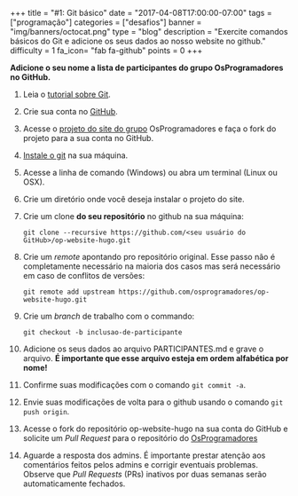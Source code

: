 +++
title = "#1: Git básico"
date = "2017-04-08T17:00:00-07:00"
tags = ["programação"]
categories = ["desafios"]
banner = "img/banners/octocat.png"
type = "blog"
description = "Exercite comandos básicos do Git e adicione os seus dados ao nosso website no github."
difficulty = 1
fa_icon= "fab fa-github"
points = 0
+++

**Adicione o seu nome a lista de participantes do grupo OsProgramadores no GitHub.**

1. Leia o [tutorial sobre Git](https://tableless.com.br/tudo-que-voce-queria-saber-sobre-git-e-github-mas-tinha-vergonha-de-perguntar/).

1. Crie sua conta no [GitHub](https://github.com).

1. Acesse o [projeto do site do grupo](https://github.com/OsProgramadores/op-website-hugo) OsProgramadores e faça o fork do projeto para a sua conta no GitHub.

1. [Instale o git](https://git-scm.com/downloads) na sua máquina.

1. Acesse a linha de comando (Windows) ou abra um terminal (Linux ou OSX).

1. Crie um diretório onde você deseja instalar o projeto do site.

1. Crie um clone **do seu repositório** no github na sua máquina:

    ```
    git clone --recursive https://github.com/<seu usuário do GitHub>/op-website-hugo.git
    ```

1. Crie um _remote_ apontando pro repositório original. Esse passo não é completamente necessário na maioria dos casos mas será necessário em caso de conflitos de versões:
    ```
    git remote add upstream https://github.com/osprogramadores/op-website-hugo.git
    ```

1. Crie um _branch_ de trabalho com o commando:
    ```
    git checkout -b inclusao-de-participante
    ```

1. Adicione os seus dados ao arquivo PARTICIPANTES.md e grave o arquivo. **É importante que esse arquivo esteja em ordem alfabética por nome!**

1. Confirme suas modificações com o comando `git commit -a`.

1. Envie suas modificações de volta para o github usando o comando `git push origin`.

1. Acesse o fork do repositório op-website-hugo na sua conta do GitHub e solicite um _Pull Request_ para o repositório do [OsProgramadores](https://github.com/OsProgramadores/op-website-hugo)

1. Aguarde a resposta dos admins. É importante prestar atenção aos comentários feitos pelos admins e corrigir eventuais problemas. Observe que _Pull Requests_ (PRs) inativos por duas semanas serão automaticamente fechados.
